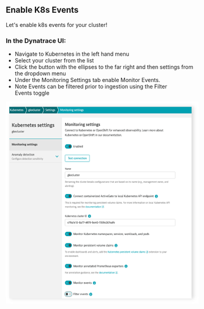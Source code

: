 ## Enable K8s Events

Let's enable k8s events for your cluster!

### In the Dynatrace UI:
- Navigate to Kubernetes in the left hand menu
- Select your cluster from the list
- Click the button with the ellipses to the far right and then settings from the dropdown menu
- Under the Monitoring Settings tab enable Monitor Events.
- Note Events can be filtered prior to ingestion using the Filter Events toggle

![k8sturnon](../../../assets/images/k8sturnon.png)
